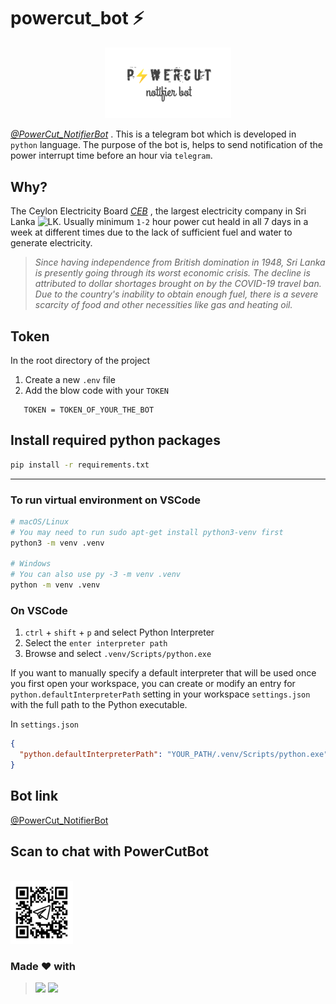 # powercut_bot ⚡

 <p align="center">
 <img src="images/logo2.png" width="40%">
 </p>

 *[@PowerCut_NotifierBot](https://PowerCut_NotifierBot.t.me/)* . This is a telegram bot which is developed in `python` language. The purpose of the bot is, helps to send notification of the power interrupt time before an hour via `telegram`. 

## Why?

The Ceylon Electricity Board *[CEB](https://ceb.lk)* , the largest electricity company in Sri Lanka <img src="https://user-images.githubusercontent.com/77115237/205598159-fb547aeb-dd52-4a15-9bb7-031e446a2d95.png" alt="LK" width="25px"/>. Usually minimum `1-2` hour power cut heald in all 7 days in a week at different times due to the lack of sufficient fuel and water to generate electricity.

> *Since having independence from British domination in 1948, Sri Lanka is presently going through its worst economic crisis. The decline is attributed to dollar shortages brought on by the COVID-19 travel ban. Due to the country's inability to obtain enough fuel, there is a severe scarcity of food and other necessities like gas and heating oil.*


 ## Token 

 In the root directory of the project 
  1. Create a new `.env` file
  2. Add the blow code with your `TOKEN`

 ```.env
    TOKEN = TOKEN_OF_YOUR_THE_BOT
```

## Install required python packages

```bash
pip install -r requirements.txt
```



*****

### To run virtual environment on VSCode


```bash
# macOS/Linux
# You may need to run sudo apt-get install python3-venv first
python3 -m venv .venv

# Windows
# You can also use py -3 -m venv .venv
python -m venv .venv
```

### On VSCode

1. `ctrl` + `shift` + `p` and select Python Interpreter
2. Select the `enter interpreter path`
3. Browse and select `.venv/Scripts/python.exe`


If you want to manually specify a default interpreter that will be used once you first open your workspace, you can create or modify an entry for `python.defaultInterpreterPath` setting in your workspace `settings.json` with the full path to the Python executable. 

In `settings.json`

```json
{
  "python.defaultInterpreterPath": "YOUR_PATH/.venv/Scripts/python.exe"
}

```


 ## Bot link

 <a href="https://PowerCut_NotifierBot.t.me/">@PowerCut_NotifierBot</a>

## Scan to chat with PowerCutBot 
<br/>
<a href="https://powercut_notifierbot.t.me/">
  <img src = "./images/frame.png" width = "100px" />
</a>

### Made ❤ with 
> <img src="https://www.vectorlogo.zone/logos/python/python-icon.svg" width="25"> <img src="https://www.vectorlogo.zone/logos/reactjs/reactjs-icon.svg" width="25">
